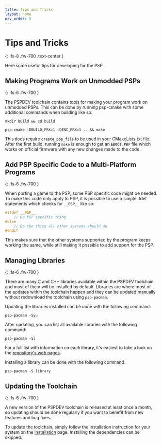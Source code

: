 ```yaml
---
title: Tips and Tricks
layout: home
nav_order: 5
---
```


# Tips and Tricks
{: .fs-8 .fw-700 .text-center }

Here some useful tips for developing for the PSP.

## Making Programs Work on Unmodded PSPs
{: .fs-6 .fw-700 }

The PSPDEV toolchain contains tools for making your program work on unmodded PSPs. This can be done by running psp-cmake with some additional commands when building like so:

```shell
mkdir build && cd build
```

```shell
psp-cmake -DBUILD_PRX=1 -DENC_PRX=1 .. && make
```


This does require `create_pbp_file` to be used in your CMakeLists.txt file. After the first build, running `make` is enough to get an `EBOOT.PBP` file which works on official firmware with any new changes made to the code.

## Add PSP Specific Code to a Multi-Platform Programs
{: .fs-6 .fw-700 }

When porting a game to the PSP, some PSP specific code might be needed. To make this code only apply to PSP, it is possible to use a simple ifdef statements which checks for `__PSP__` like so:
 
```c
#ifdef __PSP__
    // Do PSP specific thing
#else
    // Do the thing all other systems should do
#endif
```

This makes sure that the other systems supported by the program keeps working the same, while still making it possible to add support for the PSP.

## Managing Libraries
{: .fs-6 .fw-700 }

There are many C and C++ libraries available within the PSPDEV toolchain and most of them will be installed by default. Libraries are where most of the updates within the toolchain happen and they can be updated manually without redownload the toolchain using `psp-pacman`.

Updating the libraries installed can be done with the following command:

```shell
psp-pacman -Syu
```

After updating, you can list all available libraries with the following command:

```shell
psp-pacman -Sl
```

For a full list with information on each library, it's easiest to take a look on the [repository's web pages](https://pspdev.github.io/psp-packages).

Installing a library can be done with the following command:

```shell
psp-pacman -S library
```

## Updating the Toolchain
{: .fs-6 .fw-700 }

A new version of the PSPDEV toolchain is released at least once a month, so updating should be done regularly if you want to benefit from new features and bug fixes.

To update the toolchain, simply follow the installation instruction for your system on the [Installation](installation.html) page. Installing the dependencies can be skipped.
